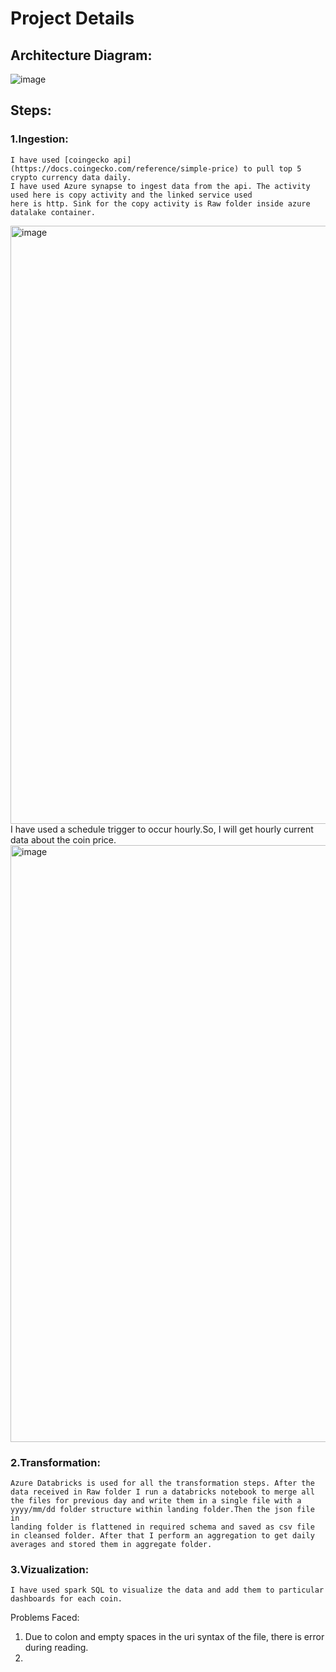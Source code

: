 # Project Details
## Architecture Diagram:
![image](https://github.com/Aritra469/de_project1_synapse/assets/171404393/39152af4-ea2d-4176-aed0-aa95315b73a1)

## Steps:
### 1.Ingestion:
    I have used [coingecko api](https://docs.coingecko.com/reference/simple-price) to pull top 5 crypto currency data daily.
    I have used Azure synapse to ingest data from the api. The activity used here is copy activity and the linked service used
    here is http. Sink for the copy activity is Raw folder inside azure datalake container.
<img width="957" alt="image" src="https://github.com/Aritra469/de_project1_synapse/assets/171404393/c6b25191-7e01-4341-ae9f-5c9502f9f25f">
    I have used a schedule trigger to occur hourly.So, I will get hourly current data about the coin price.
<img width="955" alt="image" src="https://github.com/Aritra469/de_project1_synapse/assets/171404393/da02f56b-b5b7-4346-9d5f-69cb56ab2dff">

### 2.Transformation:
    Azure Databricks is used for all the transformation steps. After the data received in Raw folder I run a databricks notebook to merge all
    the files for previous day and write them in a single file with a yyyy/mm/dd folder structure within landing folder.Then the json file in 
    landing folder is flattened in required schema and saved as csv file in cleansed folder. After that I perform an aggregation to get daily
    averages and stored them in aggregate folder.

### 3.Vizualization:
    I have used spark SQL to visualize the data and add them to particular dashboards for each coin.




Problems Faced:
 1. Due to colon and empty spaces in the uri syntax of the file, there is error during reading.
 2. 


